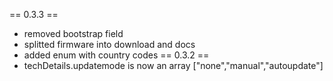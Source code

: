 == 0.3.3 ==
* removed bootstrap field
* splitted firmware into download and docs
* added enum with country codes
== 0.3.2 ==
* techDetails.updatemode is now an array ["none","manual","autoupdate"]
